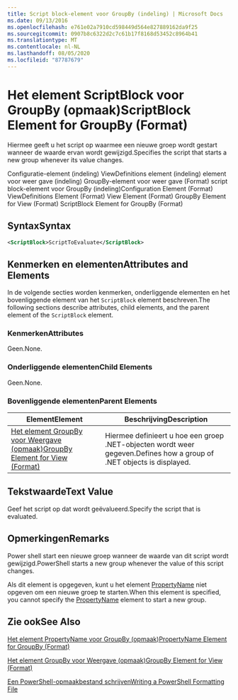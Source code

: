 ```yaml
---
title: Script block-element voor GroupBy (indeling) | Microsoft Docs
ms.date: 09/13/2016
ms.openlocfilehash: e761e02a7910cd598449d564e827889162da9f25
ms.sourcegitcommit: 0907b8c6322d2c7c61b17f8168d53452c8964b41
ms.translationtype: MT
ms.contentlocale: nl-NL
ms.lasthandoff: 08/05/2020
ms.locfileid: "87787679"
---
```

# <a name="scriptblock-element-for-groupby-format"></a><span data-ttu-id="c36d3-102">Het element ScriptBlock voor GroupBy (opmaak)</span><span class="sxs-lookup"><span data-stu-id="c36d3-102">ScriptBlock Element for GroupBy (Format)</span></span>

<span data-ttu-id="c36d3-103">Hiermee geeft u het script op waarmee een nieuwe groep wordt gestart wanneer de waarde ervan wordt gewijzigd.</span><span class="sxs-lookup"><span data-stu-id="c36d3-103">Specifies the script that starts a new group whenever its value changes.</span></span>

<span data-ttu-id="c36d3-104">Configuratie-element (indeling) ViewDefinitions element (indeling) element voor weer gave (indeling) GroupBy-element voor weer gave (Format) script block-element voor GroupBy (indeling)</span><span class="sxs-lookup"><span data-stu-id="c36d3-104">Configuration Element (Format) ViewDefinitions Element (Format) View Element (Format) GroupBy Element for View (Format) ScriptBlock Element for GroupBy (Format)</span></span>

## <a name="syntax"></a><span data-ttu-id="c36d3-105">Syntax</span><span class="sxs-lookup"><span data-stu-id="c36d3-105">Syntax</span></span>

```xml
<ScriptBlock>ScriptToEvaluate</ScriptBlock>
```

## <a name="attributes-and-elements"></a><span data-ttu-id="c36d3-106">Kenmerken en elementen</span><span class="sxs-lookup"><span data-stu-id="c36d3-106">Attributes and Elements</span></span>

<span data-ttu-id="c36d3-107">In de volgende secties worden kenmerken, onderliggende elementen en het bovenliggende element van het `ScriptBlock` element beschreven.</span><span class="sxs-lookup"><span data-stu-id="c36d3-107">The following sections describe attributes, child elements, and the parent element of the `ScriptBlock` element.</span></span>

### <a name="attributes"></a><span data-ttu-id="c36d3-108">Kenmerken</span><span class="sxs-lookup"><span data-stu-id="c36d3-108">Attributes</span></span>

<span data-ttu-id="c36d3-109">Geen.</span><span class="sxs-lookup"><span data-stu-id="c36d3-109">None.</span></span>

### <a name="child-elements"></a><span data-ttu-id="c36d3-110">Onderliggende elementen</span><span class="sxs-lookup"><span data-stu-id="c36d3-110">Child Elements</span></span>

<span data-ttu-id="c36d3-111">Geen.</span><span class="sxs-lookup"><span data-stu-id="c36d3-111">None.</span></span>

### <a name="parent-elements"></a><span data-ttu-id="c36d3-112">Bovenliggende elementen</span><span class="sxs-lookup"><span data-stu-id="c36d3-112">Parent Elements</span></span>

|<span data-ttu-id="c36d3-113">Element</span><span class="sxs-lookup"><span data-stu-id="c36d3-113">Element</span></span>|<span data-ttu-id="c36d3-114">Beschrijving</span><span class="sxs-lookup"><span data-stu-id="c36d3-114">Description</span></span>|
|-------------|-----------------|
|[<span data-ttu-id="c36d3-115">Het element GroupBy voor Weergave (opmaak)</span><span class="sxs-lookup"><span data-stu-id="c36d3-115">GroupBy Element for View (Format)</span></span>](./groupby-element-for-view-format.md)|<span data-ttu-id="c36d3-116">Hiermee definieert u hoe een groep .NET-objecten wordt weer gegeven.</span><span class="sxs-lookup"><span data-stu-id="c36d3-116">Defines how a group of .NET objects is displayed.</span></span>|

## <a name="text-value"></a><span data-ttu-id="c36d3-117">Tekstwaarde</span><span class="sxs-lookup"><span data-stu-id="c36d3-117">Text Value</span></span>

<span data-ttu-id="c36d3-118">Geef het script op dat wordt geëvalueerd.</span><span class="sxs-lookup"><span data-stu-id="c36d3-118">Specify the script that is evaluated.</span></span>

## <a name="remarks"></a><span data-ttu-id="c36d3-119">Opmerkingen</span><span class="sxs-lookup"><span data-stu-id="c36d3-119">Remarks</span></span>

<span data-ttu-id="c36d3-120">Power shell start een nieuwe groep wanneer de waarde van dit script wordt gewijzigd.</span><span class="sxs-lookup"><span data-stu-id="c36d3-120">PowerShell starts a new group whenever the value of this script changes.</span></span>

<span data-ttu-id="c36d3-121">Als dit element is opgegeven, kunt u het element [PropertyName](propertyname-element-for-groupby-format.md) niet opgeven om een nieuwe groep te starten.</span><span class="sxs-lookup"><span data-stu-id="c36d3-121">When this element is specified, you cannot specify the [PropertyName](propertyname-element-for-groupby-format.md) element to start a new group.</span></span>

## <a name="see-also"></a><span data-ttu-id="c36d3-122">Zie ook</span><span class="sxs-lookup"><span data-stu-id="c36d3-122">See Also</span></span>

[<span data-ttu-id="c36d3-123">Het element PropertyName voor GroupBy (opmaak)</span><span class="sxs-lookup"><span data-stu-id="c36d3-123">PropertyName Element for GroupBy (Format)</span></span>](propertyname-element-for-groupby-format.md)

[<span data-ttu-id="c36d3-124">Het element GroupBy voor Weergave (opmaak)</span><span class="sxs-lookup"><span data-stu-id="c36d3-124">GroupBy Element for View (Format)</span></span>](groupby-element-for-view-format.md)

[<span data-ttu-id="c36d3-125">Een PowerShell-opmaakbestand schrijven</span><span class="sxs-lookup"><span data-stu-id="c36d3-125">Writing a PowerShell Formatting File</span></span>](writing-a-powershell-formatting-file.md)
